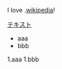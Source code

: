 I love .[wikipedia](https://ja.wikipedia.org)!
  
[テキスト](https://www.google.co.jp/)

- aaa
- bbb

1.aaa
1.bbb
